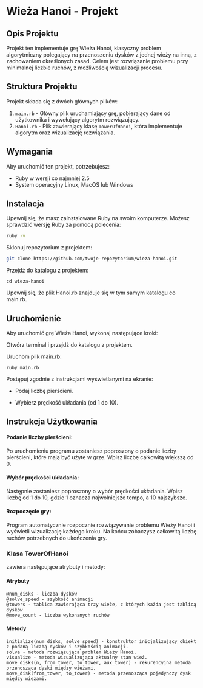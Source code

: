 # Wieża Hanoi - Projekt

## Opis Projektu

Projekt ten implementuje grę Wieża Hanoi, klasyczny problem algorytmiczny polegający na przenoszeniu dysków z jednej wieży na inną, z zachowaniem określonych zasad. Celem jest rozwiązanie problemu przy minimalnej liczbie ruchów, z możliwością wizualizacji procesu.

## Struktura Projektu

Projekt składa się z dwóch głównych plików:

1. `main.rb` - Główny plik uruchamiający grę, pobierający dane od użytkownika i wywołujący algorytm rozwiązujący.
2. `Hanoi.rb` - Plik zawierający klasę `TowerOfHanoi`, która implementuje algorytm oraz wizualizację rozwiązania.

## Wymagania

Aby uruchomić ten projekt, potrzebujesz:
- Ruby w wersji co najmniej 2.5
- System operacyjny Linux, MacOS lub Windows

## Instalacja

Upewnij się, że masz zainstalowane Ruby na swoim komputerze. Możesz sprawdzić wersję Ruby za pomocą polecenia:

   ```sh
   ruby -v
   ```

Sklonuj repozytorium z projektem:

   ```sh
   git clone https://github.com/twoje-repozytorium/wieza-hanoi.git
   ```

Przejdź do katalogu z projektem:


    cd wieza-hanoi

Upewnij się, że plik Hanoi.rb znajduje się w tym samym katalogu co main.rb.


## Uruchomienie

Aby uruchomić grę Wieża Hanoi, wykonaj następujące kroki:

Otwórz terminal i przejdź do katalogu z projektem.

Uruchom plik main.rb:

    ruby main.rb

Postępuj zgodnie z instrukcjami wyświetlanymi na ekranie:

- Podaj liczbę pierścieni.

- Wybierz prędkość układania (od 1 do 10).

## Instrukcja Użytkowania

#### Podanie liczby pierścieni: 

Po uruchomieniu programu zostaniesz poproszony o podanie liczby pierścieni, które mają być użyte w grze. Wpisz liczbę całkowitą większą od 0.

#### Wybór prędkości układania: 
Następnie zostaniesz poproszony o wybór prędkości układania. Wpisz liczbę od 1 do 10, gdzie 1 oznacza najwolniejsze tempo, a 10 najszybsze.

#### Rozpoczęcie gry: 
Program automatycznie rozpocznie rozwiązywanie problemu Wieży Hanoi i wyświetli wizualizację każdego kroku. Na końcu zobaczysz całkowitą liczbę ruchów potrzebnych do ukończenia gry.


### Klasa TowerOfHanoi 
zawiera następujące atrybuty i metody:
#### Atrybuty

    @num_disks - liczba dysków
    @solve_speed - szybkość animacji
    @towers - tablica zawierająca trzy wieże, z których każda jest tablicą dysków
    @move_count - liczba wykonanych ruchów

#### Metody

    initialize(num_disks, solve_speed) - konstruktor inicjalizujący obiekt z podaną liczbą dysków i szybkością animacji.
    solve - metoda rozwiązująca problem Wieży Hanoi.
    visualize - metoda wizualizująca aktualny stan wież.
    move_disks(n, from_tower, to_tower, aux_tower) - rekurencyjna metoda przenosząca dyski między wieżami.
    move_disk(from_tower, to_tower) - metoda przenosząca pojedynczy dysk między wieżami.

